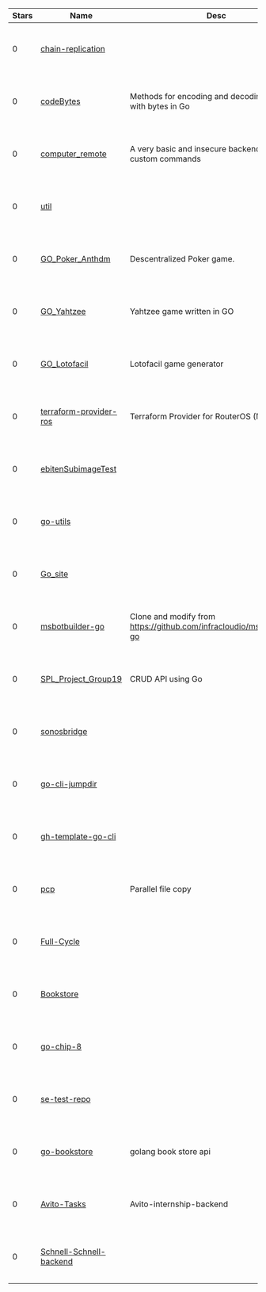 | Stars | Name | Desc | Created | 
| ----- | ------- | ------------- | ------------- |
| 0 | [chain-replication](https://github.com/kelbakian/chain-replication) |  | 2022-11-02 00:23:06 +0000 UTC |
| 0 | [codeBytes](https://github.com/asmith-dev/codeBytes) | Methods for encoding and decoding values with bytes in Go | 2022-11-02 00:56:23 +0000 UTC |
| 0 | [computer_remote](https://github.com/Linus045/computer_remote) | A very basic and insecure backend to call custom commands | 2022-11-02 00:37:17 +0000 UTC |
| 0 | [util](https://github.com/teatak/util) |  | 2022-11-02 01:19:39 +0000 UTC |
| 0 | [GO_Poker_Anthdm](https://github.com/pedropaccola/GO_Poker_Anthdm) | Descentralized Poker game. | 2022-11-02 00:35:58 +0000 UTC |
| 0 | [GO_Yahtzee](https://github.com/pedropaccola/GO_Yahtzee) | Yahtzee game written in GO | 2022-11-02 00:13:25 +0000 UTC |
| 0 | [GO_Lotofacil](https://github.com/pedropaccola/GO_Lotofacil) | Lotofacil game generator | 2022-11-02 00:27:29 +0000 UTC |
| 0 | [terraform-provider-ros](https://github.com/scotch16/terraform-provider-ros) | Terraform Provider for RouterOS (Mikrotik) | 2022-11-02 00:17:47 +0000 UTC |
| 0 | [ebitenSubimageTest](https://github.com/AmanitaVerna/ebitenSubimageTest) |  | 2022-11-02 01:04:16 +0000 UTC |
| 0 | [go-utils](https://github.com/zj1244/go-utils) |  | 2022-11-02 01:37:13 +0000 UTC |
| 0 | [Go_site](https://github.com/MartoranaM/Go_site) |  | 2022-11-02 00:12:42 +0000 UTC |
| 0 | [msbotbuilder-go](https://github.com/carolwu-1206/msbotbuilder-go) | Clone and modify from https://github.com/infracloudio/msbotbuilder-go | 2022-11-02 01:07:50 +0000 UTC |
| 0 | [SPL_Project_Group19](https://github.com/Nikkhil2398/SPL_Project_Group19) | CRUD API using Go  | 2022-11-02 00:50:16 +0000 UTC |
| 0 | [sonosbridge](https://github.com/brotherlogic/sonosbridge) |  | 2022-11-02 00:52:33 +0000 UTC |
| 0 | [go-cli-jumpdir](https://github.com/bradfordwagner/go-cli-jumpdir) |  | 2022-11-02 00:40:38 +0000 UTC |
| 0 | [gh-template-go-cli](https://github.com/bradfordwagner/gh-template-go-cli) |  | 2022-11-02 00:11:40 +0000 UTC |
| 0 | [pcp](https://github.com/zaf/pcp) | Parallel file copy | 2022-11-02 01:06:02 +0000 UTC |
| 0 | [Full-Cycle](https://github.com/pedrohedro/Full-Cycle) |  | 2022-11-02 00:34:30 +0000 UTC |
| 0 | [Bookstore](https://github.com/Tomi-3-0/Bookstore) |  | 2022-11-02 00:53:55 +0000 UTC |
| 0 | [go-chip-8](https://github.com/Alex-Grimes/go-chip-8) |  | 2022-11-02 00:53:42 +0000 UTC |
| 0 | [se-test-repo](https://github.com/zhiwern/se-test-repo) |  | 2022-11-02 00:19:17 +0000 UTC |
| 0 | [go-bookstore](https://github.com/Mshehu5/go-bookstore) | golang book store api | 2022-11-02 00:51:48 +0000 UTC |
| 0 | [Avito-Tasks](https://github.com/Kartishan/Avito-Tasks) | Avito-internship-backend | 2022-11-02 00:01:19 +0000 UTC |
| 0 | [Schnell-Schnell-backend](https://github.com/jayaimzzz/Schnell-Schnell-backend) |  | 2022-11-02 00:49:39 +0000 UTC |

